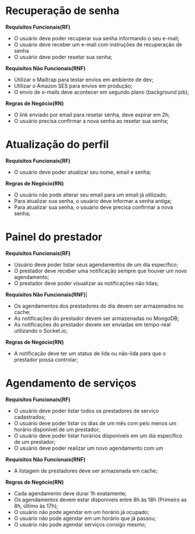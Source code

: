 # Recuperação de senha

**Requisitos Funcionais(RF)**

- O usuário deve poder recuperar sua senha informando o seu e-mail;
- O usuário deve receber um e-mail com instruções de recuperação de senha
- O usuário deve poder resetar sua senha;

**Requisitos Não Funcionais(RNF)**

- Utilizar o Mailtrap para testar envios em ambiente de dev;
- Utilizar o Amazon SES para envios em produção;
- O envio de e-mails deve acontecer em segundo plano (background job);

**Regras de Negócio(RN)**

- O link enviado por email para resetar senha, deve expirar em 2h;
- O usuário precisa confirmar a nova senha ao resetar sua senha;

# Atualização do perfil

**Requisitos Funcionais(RF)**

- O usuário deve poder atualizar seu nome, email e senha;

**Regras de Negócio(RN)**

- O usuário não pode alterar seu email para um email já utilizado;
- Para atualizar sua senha, o usuário deve informar a senha antiga;
- Para atualizar sua senha, o usuário deve precisa confirmar a nova senha;

# Painel do prestador

**Requisitos Funcionais(RF)**

- Usuário deve poder listar seus agendamentos de um dia específico;
- O prestador deve receber uma notificação sempre que houver um novo agendamento;
- O prestador deve poder visualizar as notificações não lidas;

**Requisitos Não Funcionais(RNF)**]

- Os agendamentos dos prestadores do dia devem ser armazenados no cache;
- As notificações do prestador devem ser armazenadas no MongoDB;
- As notificações do prestador devem ser enviadas em tempo-real utilizando o Socket.io;

**Regras de Negócio(RN)**

- A notificação deve ter um status de lida ou não-lida para que o prestador possa controlar;

# Agendamento de serviços

**Requisitos Funcionais(RF)**

- O usuário deve poder listar todos os prestadores de serviço cadastrados;
- O usuário deve poder listar os dias de um mês com pelo menos um horário disponível de um prestador;
- O usuário deve poder listar horários disponíveis em um dia específico de um prestador;
- O usuário deve poder realizar um novo agendamento com um

**Requisitos Não Funcionais(RNF)**

- A listagem de prestadores deve ser armazenada em cache;

**Regras de Negócio(RN)**

- Cada agendamento deve durar 1h exatamente;
- Os agendamentos devem estar disponíveis entre 8h às 18h (Primeiro as 8h, último às 17h);
- O usuário não pode agendar em um horário já ocupado;
- O usuário não pode agendar em um horário que já passou;
- O usuário não pode agendar serviços consigo mesmo;
